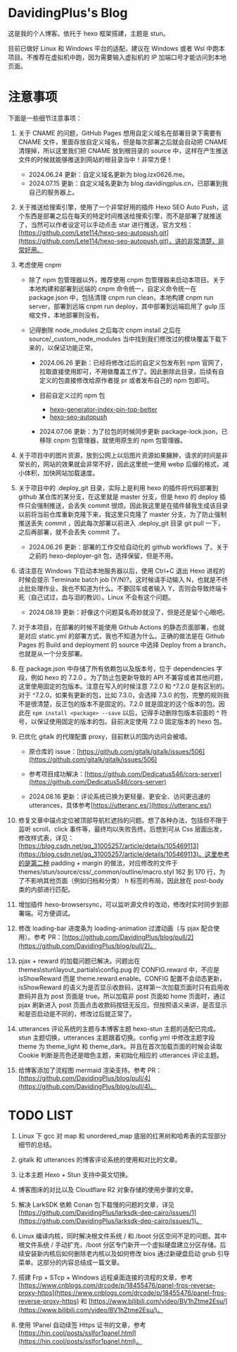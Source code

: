 # DavidingPlus's Blog

这是我的个人博客。依托于 hexo 框架搭建，主题是 stun。

目前已做好 Linux 和 Windows 平台的适配，建议在 Windows 或者 Wsl 中跑本项目。不推荐在虚拟机中跑，因为需要输入虚拟机的 IP 加端口号才能访问到本地页面。

# 注意事项

下面是一些细节注意事项：

1. 关于 CNAME 的问题，GitHub Pages 想用自定义域名在部署目录下需要有 CNAME 文件，里面存放自定义域名，但是每次部署之后就会自动把 CNAME 清理掉，所以这里我们把 CNAME 放到根目录的 source 中，这样在产生推送文件的时候就能够推送到网站的根目录当中！非常方便！

   - 2024.06.24 更新：自定义域名更新为 blog.lzx0626.me。
   - 2024.07.15 更新：自定义域名更新为 blog.davidingplus.cn，已部署到我自己的服务器上。

2. 关于推送给搜索引擎，使用了一个非常好用的插件 Hexo SEO Auto Push，这个东西是部署之后在每天的特定时间推送给搜索引擎，而不是部署了就推送了，当然可以作者设定可以手动点击 star 进行推送，官方文档：[https://github.com/Lete114/hexo-seo-autopush.git](https://github.com/Lete114/hexo-seo-autopush.git)，讲的非常清楚，非常好用。

3. 考虑使用 cnpm

   - 除了 npm 包管理器以外，推荐使用 cnpm 包管理器来启动本项目。关于本地构建和部署到远端的 cnpm 命令统一，自定义命令统一在 package.json 中，包括清理 cnpm run clean，本地构建 cnpm run server，部署到远端 cnpm run deploy，其中部署到远端启用了 gulp 压缩文件，本地部署则没有。

   - 记得删除 node_modules 之后每次 cnpm install 之后在 source/_custom_node_modules 当中找到我们修改过的模块覆盖下载下来的，以保证功能正常。

     - 2024.06.26 更新：已经将修改过后的自定义包发布到 npm 官网了，拉取直接使用即可，不用做覆盖工作了。因此删除此目录，后续有自定义的包直接修改给原作者提 pr 或者发布自己的 npm 包即可。

     - 目前自定义过的 npm 包
         - [hexo-generator-index-pin-top-better](https://github.com/DavidingPlus/hexo-generator-index-pin-top-better)
         - [hexo-seo-autopush](https://github.com/Lete114/Hexo-SEO-AutoPush)


      - 2024.07.06 更新：为了拉包的时候同步更新 package-lock.json，已移除 cnpm 包管理器，就使用原生的 npm 包管理器。

4. 关于项目中的图片资源，放到公网上以后图片资源如果臃肿，请求的时间是非常长的，网站的效果就会非常不好，因此这里统一使用 webp 后缀的格式，减小体积，加快网站加载速度。

5. 关于项目中的 .deploy_git 目录，实际上是利用 hexo 的插件将代码部署到 github 某仓库的某分支，在这里就是 master 分支，但是 hexo 的 deploy 插件只会强制推送，会丢失 commit 很烦。因此我这里是在插件替我生成该目录以前将当前仓库重新克隆下来，我这里只克隆了 master 分支，为了防止强制推送丢失 commit ，因此每次部署以前进入 .deploy_git 目录 git pull 一下，之后再部署，就不会丢失 commit 了。

   - 2024.06.26 更新：部署的工作交给自动化的 github workflows 了。关于之前的 hexo-deployer-git 包，选择保留，但是不用。

6. 请注意在 Windows 下启动本地服务器以后，使用 Ctrl+C 退出 Hexo 进程的时候会提示 Terminate batch job (Y/N)?。这时候请手动输入 N，也就是不终止批处理作业，我也不知道为什么。不要回车或者输入 Y，否则会导致终端卡死（自己试过，血与泪的教训）。Linux 不会有这个问题。

   - 2024.08.19 更新：好像这个问题莫名奇妙就没了，但是还是留个心眼吧。

7. 对于本项目，在部署的时候不能使用 Github Actions 的静态页面部署，也就是对应 static.yml 的部署方式，我也不知道为什么。正确的做法是在 Github Pages 的 Build and deployment 的 source 中选择 Deploy from a branch，也就是从一个分支部署。

8. 在 package.json 中存储了所有依赖包以及版本号，位于 dependencies 字段，例如 hexo 的 7.2.0 。为了防止包更新导致的 API 不兼容或者其他问题，这里使用固定的包版本。注意在写入的时候注意 7.2.0 和 ^7.2.0 是有区别的。对于 ^7.2.0，如果有更新的包，比如 7.3.0，会选择 7.3.0 的包，完整的规则我不是很清楚，反正包的版本不是固定的。7.2.0 就是固定的这个版本的包。因此在 `npm install <package> --save` 以后，记得手动删除包版本前面的 ^ 符号，以保证使用固定的版本的包。目前决定使用 7.2.0 固定版本的 hexo 包。

9. 已优化 gitalk 的代理配置 proxy，目前默认的国内访问会被墙。

   - 原仓库的 issue：[https://github.com/gitalk/gitalk/issues/506](https://github.com/gitalk/gitalk/issues/506)


   - 参考项目成功解决：[https://github.com/Dedicatus546/cors-server](https://github.com/Dedicatus546/cors-server)


   - 2024.08.16 更新：评论系统已换为更轻量、更安全、访问更迅速的 utterances，具体参考[https://utteranc.es/](https://utteranc.es/)

10. 修复文章中锚点定位被顶部导航栏遮挡的问题。想了各种办法，包括但不限于监听 scroll、click 事件等，最终均以失败告终。后想到可从 Css 层面出发，修改样式表，详见：[https://blog.csdn.net/qq_31005257/article/details/105469113](https://blog.csdn.net/qq_31005257/article/details/105469113)。这里参考的是第二种 padding + margin 的做法，对应修改的文件于 themes/stun/source/css/_common/outline/macro.styl 162 到 170 行，为了不影响其他页面（例如归档和分类） h 标签的布局，因此放在 post-body 类的内部进行匹配。

11. 增加插件 hexo-browsersync，可以监听源文件的改动，修改时实时同步到部署端。可方便调试。

12. 修改 loading-bar 进度条为 loading-animation 过渡动画（与 pjax 配合使用）。参考 PR：[https://github.com/DavidingPlus/blog/pull/2](https://github.com/DavidingPlus/blog/pull/2)。

13. pjax + reward 的加载问题已解决。问题出在 themes\stun\layout\_partials\config.pug 的 CONFIG.reward 中，不应是 isShowReward 而是 theme.reward.enable。CONFIG 配置不会动态更新，isShowReward 的语义为是否显示收款码，这样第一次加载页面时只有启用收款码并且为 post 页面是 true。所以加载非 post 页面如 home 页面时，通过 pjax 刷新进入 post 页面点击收款码按钮无反应。但按照语义来讲，是否显示和是否启动是不同的，修改过后就正常了。

14. utterances 评论系统的主题与本博客主题 hexo-stun 主题的适配已完成。stun 主题切换，utterances 主题跟着切换。config.yml 中修改主题字段 theme 为 theme_light 和 theme_dark。并且在首次加载页面的时候会读取 Cookie 判断是亮色还是暗色主题，来初始化相应的 utterances 评论主题。

15. 给博客添加了流程图 mermaid 渲染支持。参考 PR：[https://github.com/DavidingPlus/blog/pull/4](https://github.com/DavidingPlus/blog/pull/4)。

# TODO LIST

1. Linux 下 gcc 对 map 和 unordered_map 底层的红黑树和哈希表的实现部分细节的总结。

2. gitalk 和 utterances 的博客评论系统的使用和对比的文章。

3. 让本主题 Hexo + Stun 支持中英文切换。

4. 博客图床的对比以及 Cloudflare R2 对象存储的使用步骤的文章。

5. 解决 LarkSDK 依赖 Conan 包下载慢的问题的文章，详见 [https://github.com/DavidingPlus/larksdk-dep-cairo/issues/1](https://github.com/DavidingPlus/larksdk-dep-cairo/issues/1)。

6. Linux 编译内核，同时解决根文件系统 / 和 /boot 分区空间不足的问题。其中根文件系统 / 手动扩充，/boot 分区专门新开一个虚拟硬盘建立分区存储。后续安装新内核后如何删除老内核以及如何修改 bios 通过新硬盘启动 grub 引导菜单。这部分的内容总结成一篇文章。

7. 搭建 Frp + STcp + Windows 远程桌面连接的流程的文章，参考 [https://www.cnblogs.com/drcode/p/18455476/panel-frps-reverse-proxy-https](https://www.cnblogs.com/drcode/p/18455476/panel-frps-reverse-proxy-https) 和 [https://www.bilibili.com/video/BV1hZtme2Esu/](https://www.bilibili.com/video/BV1hZtme2Esu/)。

8. 使用 1Panel 自动续签 Https 证书的文章，参考 [https://hin.cool/posts/sslfor1panel.html](https://hin.cool/posts/sslfor1panel.html)。

